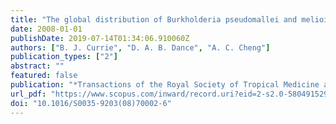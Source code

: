 ```yaml
---
title: "The global distribution of Burkholderia pseudomallei and melioidosis: an update"
date: 2008-01-01
publishDate: 2019-07-14T01:34:06.910060Z
authors: ["B. J. Currie", "D. A. B. Dance", "A. C. Cheng"]
publication_types: ["2"]
abstract: ""
featured: false
publication: "*Transactions of the Royal Society of Tropical Medicine and Hygiene*"
url_pdf: "https://www.scopus.com/inward/record.uri?eid=2-s2.0-58049152967&doi=10.1016%2fS0035-9203%2808%2970002-6&partnerID=40&md5=fb655845c183f512f44c5c216b1fbafa http://trstmh.oxfordjournals.org/content/102/Supplement_1/S1.full.pdf"
doi: "10.1016/S0035-9203(08)70002-6"
---
```


